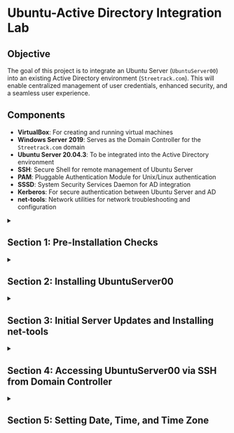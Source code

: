 # Ubuntu-Active Directory Integration Lab

## Objective

The goal of this project is to integrate an Ubuntu Server (`UbuntuServer00`) into an existing Active Directory environment (`Streetrack.com`). This will enable centralized management of user credentials, enhanced security, and a seamless user experience. 

## Components

- **VirtualBox**: For creating and running virtual machines
- **Windows Server 2019**: Serves as the Domain Controller for the `Streetrack.com` domain
- **Ubuntu Server 20.04.3**: To be integrated into the Active Directory environment
- **SSH**: Secure Shell for remote management of Ubuntu Server
- **PAM**: Pluggable Authentication Module for Unix/Linux authentication
- **SSSD**: System Security Services Daemon for AD integration
- **Kerberos**: For secure authentication between Ubuntu Server and AD
- **net-tools**: Network utilities for network troubleshooting and configuration

<details>
  <summary><h2><b>Section 1: Pre-Installation Checks</b></h2></summary>
  <br>
  Before beginning the installation process, we need to perform some preliminary checks to ensure a smooth setup.

  - **Step 1: Validate Domain Controller (DC) Settings**:  
    Ensure that the Windows Server 2019 Domain Controller is up and running.
    Validate that DHCP and DNS services are functional on the DC.

  - **Step 2: Confirm Network Interface Card (NIC) Settings**:  
    On `UbuntuServer00`, set the NIC to "Internal Network".
    Make sure it aligns with the DC's internal network settings.

</details>

<details>
  <summary><h2><b>Section 2: Installing UbuntuServer00</b></h2></summary>
  <br>
  In this section, we will go through the installation process for Ubuntu Server and prepare it for integration with the Active Directory environment.

  - **Step 1: Begin Installations**:  
    Boot up the `UbuntuServer00` VM from the ISO images and start the installation process.

  - **Step 2: Network Connections**:  
    During the installation, reach the "Network Connections" section.
    Ensure that you are provided an IP within the range of the DC, which is between `10.2.22.100-200`.
    In this example, we were allocated the IP `10.2.22.104`.

  - **Step 3: SSH Setup**:  
    Proceed to the SSH setup and select "Install OpenSSH server".

  - **Step 4: Complete Installation and Access Login**:  
    Once the installation is completed, select "Reboot Now".
    After the system reboots, press Enter, and your login prompt will appear.

  Awesome! We've successfully installed UbuntuServer00!

</details>

<details>
  <summary><h2><b>Section 3: Initial Server Updates and Installing net-tools</b></h2></summary>
  <br>
  After installing Ubuntu Server, we'll ensure that it's up to date and install additional network tools for troubleshooting and configuration.

  - **Step 1: Log in to the Ubuntu Server**:  
    Use the username and password created during the installation to log in.
  
  - **Step 2: Update the System**:  
    Run the following command to update the package list and install the latest versions.
    ```bash
    sudo apt update && sudo apt upgrade -y
    ```

  - **Step 3: Install net-tools**:  
    Run the following command to install net-tools, which provide network troubleshooting and configuration utilities.
    ```bash
    sudo apt install net-tools
    ```

</details>

<details>
  <summary><h2><b>Section 4: Accessing UbuntuServer00 via SSH from Domain Controller</b></h2></summary>
  <br>
  Now that our server is updated and equipped with necessary tools, let's establish a secure SSH connection to it from the Domain Controller.

  - **Step 1: Confirm Server IP Address**:
    Run `ifconfig` on `UbuntuServer00` to display the network details and confirm its IP address.
    ```bash
    ifconfig
    ```
  
  - **Step 2: SSH from Domain Controller**:
    Open the Command Prompt on the Domain Controller.
    Use the `ssh` command to initiate a connection to `UbuntuServer00`.
    ```bash
    ssh thuynh808@10.2.22.104
    ```
    Replace `thuynh808` with your Ubuntu Server username.
  
  - **Step 3: Accept Host Key and Complete Connection**:
    Upon connecting for the first time, you will be prompted to accept the host key. Verify the fingerprint, type `yes`, and press Enter.
  
  - **Step 4: Enter Password**:
    After accepting the host key, you will be prompted for your password. Enter the password you set up for `UbuntuServer00`.

</details>

<details>
  <summary><h2><b>Section 5: Setting Date, Time, and Time Zone</b></h2></summary>
  <br>
  To ensure accurate time synchronization within the domain, we'll set the date, time, and time zone for the Ubuntu Server.

  - **Step 1: Switch to Root User**:
    Switch to the root user to have the necessary permissions for changing the date, time, and time zone.
    ```bash
    sudo su -
    ```
    
  - **Step 2: Set Date and Time Manually**:
    Set the date and time manually using the `date` command. Replace `YYYY-MM-DD` with the desired date and `HH:MM:SS` with the desired time in 24-hour format.
    ```bash
    date -s "YYYY-MM-DD HH:MM:SS"
    ```
    
  - **Step 3: Set Time Zone to US/Hawaii**:
    Change the system's time zone to "US/Hawaii" using the `timedatectl` command.
    ```bash
    timedatectl set-timezone US/Hawaii
    ```
    
  - **Step 4: Verify Domain Time Sync**:
    Verify if the time on your Ubuntu server is synced with the domain controller's time
    ```bash
    date
    ```
    
</details>
